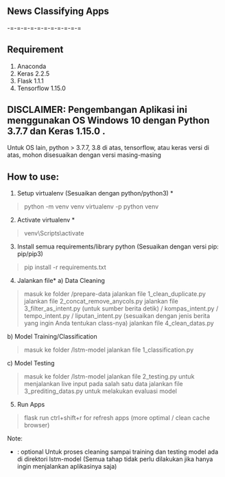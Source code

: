 ## News Classifying Apps ##
-=-=-=-=-=-=-=-=-=-=-=

##  Requirement
1. Anaconda
2. Keras 2.2.5
3. Flask 1.1.1
4. Tensorflow 1.15.0


##  DISCLAIMER: Pengembangan Aplikasi ini menggunakan OS Windows 10 dengan Python 3.7.7 dan Keras 1.15.0 . 
Untuk OS lain, python > 3.7.7, 3.8 di atas, tensorflow, atau keras versi di atas, 
mohon disesuaikan dengan versi masing-masing


##  How to use:
1. Setup virtualenv (Sesuaikan dengan python/python3) *
> python -m venv venv
> virtualenv -p python venv 

2. Activate virtualenv *
> venv\Scripts\activate 

3. Install semua requirements/library python (Sesuaikan dengan versi pip: pip/pip3)
> pip install -r requirements.txt

4. Jalankan file*
a) Data Cleaning
> masuk ke folder /prepare-data
> jalankan file 1_clean_duplicate.py
> jalankan file 2_concat_remove_anycols.py
> jalankan file 3_filter_as_intent.py (untuk sumber berita detik) / kompas_intent.py / tempo_intent.py / liputan_intent.py (sesuaikan dengan jenis berita yang ingin Anda tentukan class-nya)
> jalankan file 4_clean_datas.py

b) Model Training/Classification
> masuk ke folder /lstm-model
> jalankan file 1_classification.py

c) Model Testing
> masuk ke folder /lstm-model
> jalankan file 2_testing.py untuk menjalankan live input pada salah satu data
> jalankan file 3_prediting_datas.py untuk melakukan evaluasi model

5. Run Apps
> flask run
> ctrl+shift+r for refresh apps (more optimal / clean cache browser)

Note:
* : optional
Untuk proses cleaning sampai training dan testing model ada di direktori lstm-model (Semua tahap tidak perlu dilakukan jika hanya ingin menjalankan aplikasinya saja)
